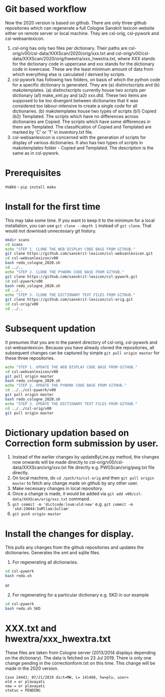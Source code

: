 # Git based workflow

Now the 2020 version is based on github.
There are only three github repositories which can regenerate a full Cologne Sanskrit lexicon website either on remote server or local machine.
They are csl-orig, csl-pywork and csl-websanlexicon. 

1. csl-orig has only two files per dictionary. Their paths are csl-orig/v00/csl-data/XXXScan/2020/orig/xxx.txt and csl-orig/v00/csl-data/XXXScan/2020/orig/hwextra/xxx_hwextra.txt, where XXX stands for the dictionary code in uppercase and xxx stands for the dictionary code in lowercase. These are the least minimum amount of data from which everything else is calculated / derived by scripts.
2. csl-pywork has following two folders, on basis of which the python code for a specific dictionary is generated.
They are (a) distinctscripts and (b) makotemplates. 
(a) distinctscripts currently house two scripts per dictionary (a1) make_xml.py and (a2) xxx.dtd.
These two items are supposed to be too divergent between dictionaries that it was considered too labour-intensive to create a single code for all dictionaries.
(b) makotemplates house two types of scripts (b1) Copied (b2) Templated.
The scripts which have no differences across dictionaries are Copied.
The scripts which have some differences in them are Templated.
The classification of Copied and Templated are marked by 'C' or 'T' in inventory.txt file.
3. csl-websanlexicon is concerned with the generation of scripts for display of various dictionaries.
It also has two types of scripts in makotemplates folder - Copied and Templated.
The description is the same as in csl-pywork.

# Prerequisites

mako - `pip install mako`

# Install for the first time

This may take some time.
If you want to keep it to the minimum for a local installation, you can use `git clone --depth 1` instead of `git clone`.
That would not download unnecessary git history.

```bash
mkdir scans
cd scans
echo "STEP 1. CLONE THE WEB DISPLAY CODE BASE FROM GITHUB."
git clone https://github.com/sanskrit-lexicon/csl-websanlexicon.git
cd csl-websanlexicon/v00
bash redo_cologne_2020.sh
cd ../..
echo "STEP 2. CLONE THE PYWORK CODE BASE FROM GITHUB."
git clone https://github.com/sanskrit-lexicon/csl-pywork.git
cd csl-pywork/v00
bash redo_cologne_2020.sh
cd ../..
echo "STEP 3. CLONE THE DICTIONARY TEXT FILES FROM GITHUB."
git clone https://github.com/sanskrit-lexicon/csl-orig.git
cd csl-orig/v00
cd ../..
```

# Subsequent updation

It presumes that you are in the parent directory of csl-orig, csl-pywork and csl-websanlexicon.
Because you have already cloned the repositories, all subsequent changes can be captured by simple `git pull origin master` for these three repositories.

```bash
echo "STEP 1. UPDATE THE WEB DISPLAY CODE BASE FROM GITHUB."
cd csl-websanlexicon/v00
git pull origin master
bash redo_cologne_2020.sh
echo "STEP 2. UPDATE THE PYWORK CODE BASE FROM GITHUB."
cd ../../csl-pywork/v00
git pull origin master
bash redo_cologne_2020.sh
echo "STEP 3. UPDATE THE DICTIONARY TEXT FILES FROM GITHUB."
cd ../../csl-orig/v00
git pull origin master
```

# Dictionary updation based on Correction form submission by user.

1. Instead of the earlier changes by updateByLine.py method, the changes now onwards will be made directly to csl-orig/v00/csl-data/XXXScan/orig/xxx.txt file directly e.g. PWGScan/orig/pwg.txt file directly.
2. On local machine, do `cd /path/to/csl-orig` and then `git pull origin master` to fetch any change made on github by any other user.
3. Make necessary changes in local repository.
4. Once a change is made, it would be added via `git add v00/csl-data/XXXScan/orig/xxx.txt` command.
5. `git commit -m 'dictcode:lnum:old:new'` e.g. `git commit -m 'skd:29044:SuMllam:Sullam'`
6. `git push origin master`

# Install the changes for display.

This pulls any changes from the github repositories and updates the dictionaries.
Generates the xml and sqlite files.

1. For regenerating all dictionaries.
```bash
cd csl-pywork
bash redo.sh
```

or 

2. For regenerating for a particular dictionary e.g. SKD in our example
```bash
cd csl-pywork
bash redo.sh SKD
```

# XXX.txt and hwextra/xxx_hwextra.txt

These files are taken from Cologne server (2013/2014 displays depending on the dictionary).
The data is fetched on 23 Jul 2019.
There is only one change pending in the correctionform.txt on this time.
This change will be made in the 2020 version.
```
Case 24441: 07/21/2019 dict=MW, L= 141468, hw=plu, user=
old = or plāvayati
new = or plavayati
status = PENDING
```

